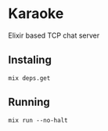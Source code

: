 Karaoke
=======

Elixir based TCP chat server

## Instaling
`mix deps.get`

## Running

`mix run --no-halt`
